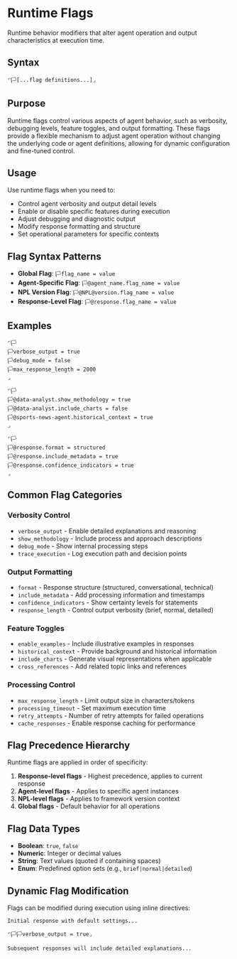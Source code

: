 # Runtime Flags
Runtime behavior modifiers that alter agent operation and output characteristics at execution time.

## Syntax
`⌜🏳️[...flag definitions...]⌟`

## Purpose
Runtime flags control various aspects of agent behavior, such as verbosity, debugging levels, feature toggles, and output formatting. These flags provide a flexible mechanism to adjust agent operation without changing the underlying code or agent definitions, allowing for dynamic configuration and fine-tuned control.

## Usage
Use runtime flags when you need to:
- Control agent verbosity and output detail levels
- Enable or disable specific features during execution
- Adjust debugging and diagnostic output
- Modify response formatting and structure
- Set operational parameters for specific contexts

## Flag Syntax Patterns
- **Global Flag**: `🏳️flag_name = value`
- **Agent-Specific Flag**: `🏳️@agent_name.flag_name = value`
- **NPL Version Flag**: `🏳️@NPL@version.flag_name = value`
- **Response-Level Flag**: `🏳️@response.flag_name = value`

## Examples

```example
⌜🏳️
🏳️verbose_output = true
🏳️debug_mode = false
🏳️max_response_length = 2000
⌟
```

```example
⌜🏳️
🏳️@data-analyst.show_methodology = true
🏳️@data-analyst.include_charts = false
🏳️@sports-news-agent.historical_context = true
⌟
```

```example
⌜🏳️
🏳️@response.format = structured
🏳️@response.include_metadata = true
🏳️@response.confidence_indicators = true
⌟
```

## Common Flag Categories

### Verbosity Control
- `verbose_output` - Enable detailed explanations and reasoning
- `show_methodology` - Include process and approach descriptions
- `debug_mode` - Show internal processing steps
- `trace_execution` - Log execution path and decision points

### Output Formatting
- `format` - Response structure (structured, conversational, technical)
- `include_metadata` - Add processing information and timestamps
- `confidence_indicators` - Show certainty levels for statements
- `response_length` - Control output verbosity (brief, normal, detailed)

### Feature Toggles
- `enable_examples` - Include illustrative examples in responses
- `historical_context` - Provide background and historical information
- `include_charts` - Generate visual representations when applicable
- `cross_references` - Add related topic links and references

### Processing Control
- `max_response_length` - Limit output size in characters/tokens
- `processing_timeout` - Set maximum execution time
- `retry_attempts` - Number of retry attempts for failed operations
- `cache_responses` - Enable response caching for performance

## Flag Precedence Hierarchy
Runtime flags are applied in order of specificity:
1. **Response-level flags** - Highest precedence, applies to current response
2. **Agent-level flags** - Applies to specific agent instances
3. **NPL-level flags** - Applies to framework version context
4. **Global flags** - Default behavior for all operations

## Flag Data Types
- **Boolean**: `true`, `false`
- **Numeric**: Integer or decimal values
- **String**: Text values (quoted if containing spaces)
- **Enum**: Predefined option sets (e.g., `brief|normal|detailed`)

## Dynamic Flag Modification
Flags can be modified during execution using inline directives:

```example
Initial response with default settings...

⌜🏳️🏳️verbose_output = true⌟

Subsequent responses will include detailed explanations...
```
